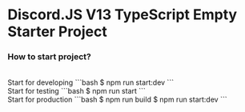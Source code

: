 # Discord.JS V13 TypeScript Empty Starter Project


### How to start project?
<br/>
Start for developing
```bash
$ npm run start:dev
```
<br/>
Start for testing
```bash
$ npm run start
```
<br/>
Start for production
```bash
$ npm run build
$ npm run start:dev
```

